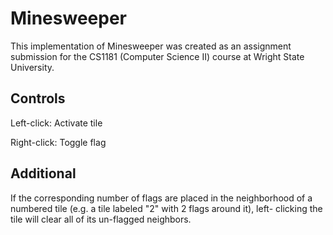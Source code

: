 # Minesweeper
This implementation of Minesweeper was created as an assignment submission for the CS1181 (Computer Science II) course at Wright State University.

## Controls

Left-click: Activate tile

Right-click: Toggle flag

## Additional
If the corresponding number of flags are placed in the neighborhood of a numbered tile (e.g. a tile labeled "2" with 2 flags around it), left- clicking the tile will clear all of its un-flagged neighbors.
